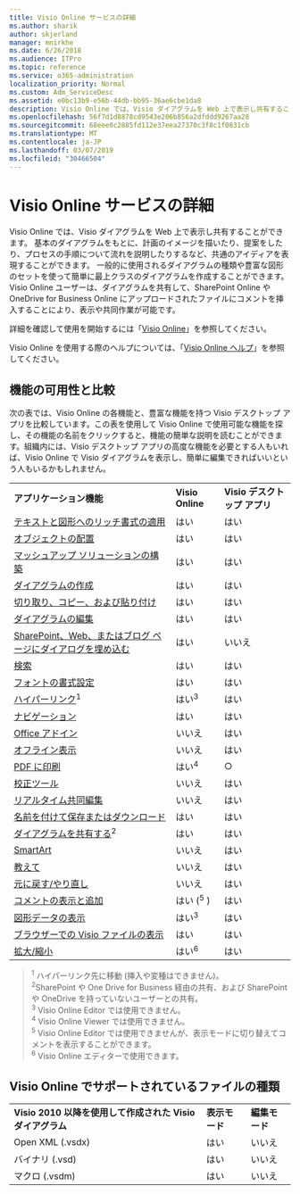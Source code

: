```yaml
---
title: Visio Online サービスの詳細
ms.author: sharik
author: skjerland
manager: mnirkhe
ms.date: 6/26/2018
ms.audience: ITPro
ms.topic: reference
ms.service: o365-administration
localization_priority: Normal
ms.custom: Adm_ServiceDesc
ms.assetid: e0bc13b9-e56b-44db-bb95-36ae6cbe1da8
description: Visio Online では、Visio ダイアグラムを Web 上で表示し共有することができます。 基本のダイアグラムをもとに、計画のイメージを描いたり、提案をしたり、プロセスの手順について流れを説明したりするなど、共通のアイディアを表現することができます。 一般的に使用されるダイアグラムの種類や豊富な図形のセットを使って簡単に最上クラスのダイアグラムを作成することができます。 Visio Online ユーザーは、ダイアグラムを共有して、SharePoint Online や OneDrive for Business Online にアップロードされたファイルにコメントを挿入することにより、表示や共同作業が可能です。
ms.openlocfilehash: 56f7d1d8878cd9543e206b856a2dfddd9267aa28
ms.sourcegitcommit: 68eee0c2885fd112e37eea27370c3f8c1f0831cb
ms.translationtype: MT
ms.contentlocale: ja-JP
ms.lasthandoff: 03/07/2019
ms.locfileid: "30466504"
---
```

# <a name="visio-online-service-description"></a>Visio Online サービスの詳細

Visio Online では、Visio ダイアグラムを Web 上で表示し共有することができます。 基本のダイアグラムをもとに、計画のイメージを描いたり、提案をしたり、プロセスの手順について流れを説明したりするなど、共通のアイディアを表現することができます。 一般的に使用されるダイアグラムの種類や豊富な図形のセットを使って簡単に最上クラスのダイアグラムを作成することができます。 Visio Online ユーザーは、ダイアグラムを共有して、SharePoint Online や OneDrive for Business Online にアップロードされたファイルにコメントを挿入することにより、表示や共同作業が可能です。
  
詳細を確認して使用を開始するには「[Visio Online](https://products.office.com/en-US/visio/visio-online)」を参照してください。
  
Visio Online を使用する際のヘルプについては、「[Visio Online ヘルプ](https://go.microsoft.com/fwlink/?linkid=855982)」を参照してください。
  
## <a name="feature-availability-and-comparison"></a>機能の可用性と比較

次の表では、Visio Online の各機能と、豊富な機能を持つ Visio デスクトップ アプリを比較しています。この表を使用して Visio Online で使用可能な機能を探し、その機能の名前をクリックすると、機能の簡単な説明を読むことができます。組織内には、Visio デスクトップ アプリの高度な機能を必要とする人もいれば、Visio Online で Visio ダイアグラムを表示し、簡単に編集できればいいという人もいるかもしれません。 
  
||||
|:-----|:-----|:-----|
|**アプリケーション機能** <br/> |**Visio Online** <br/> |**Visio デスクトップ アプリ** <br/> |
|[テキストと図形へのリッチ書式の適用](visio-online.md#BM_1) <br/> |はい  <br/> |はい  <br/> |
|[オブジェクトの配置](visio-online.md#BM_2) <br/> |はい  <br/> |はい  <br/> |
|[マッシュアップ ソリューションの構築](visio-online.md#BM_3) <br/> |はい  <br/> |はい  <br/> |
|[ダイアグラムの作成](visio-online.md#BM_4) <br/> |はい  <br/> |はい  <br/> |
|[切り取り、コピー、および貼り付け](visio-online.md#BM_5) <br/> |はい  <br/> |はい  <br/> |
|[ダイアグラムの編集](visio-online.md#BM_6) <br/> |はい  <br/> |はい  <br/> |
|[SharePoint、Web、またはブログ ページにダイアログを埋め込む](visio-online.md#BM_7) <br/> |はい  <br/> |いいえ  <br/> |
|[検索](visio-online.md#BM_8) <br/> |はい  <br/> |はい  <br/> |
|[フォントの書式設定](visio-online.md#BM_9) <br/> |はい  <br/> |はい  <br/> |
|[ハイパーリンク](visio-online.md#BM_10)<sup>1</sup> <br/> |はい<sup>3</sup> <br/> |はい  <br/> |
|[ナビゲーション](visio-online.md#BM_11) <br/> |はい  <br/> |はい  <br/> |
|[Office アドイン](visio-online.md#BM_12) <br/> |いいえ  <br/> |はい  <br/> |
|[オフライン表示](visio-online.md#BM_13) <br/> |いいえ  <br/> |はい  <br/> |
|[PDF に印刷](visio-online.md#BM_14) <br/> |はい<sup>4</sup> <br/> |○  <br/> |
|[校正ツール](visio-online.md#BM_15) <br/> |いいえ  <br/> |はい  <br/> |
|[リアルタイム共同編集](visio-online.md#BM_16) <br/> |いいえ  <br/> |はい  <br/> |
|[名前を付けて保存またはダウンロード](visio-online.md#BM_17) <br/> |はい  <br/> |はい  <br/> |
|[ダイアグラムを共有する](visio-online.md#BM_18)<sup>2</sup> <br/> |はい  <br/> |はい  <br/> |
|[SmartArt](visio-online.md#BM_19) <br/> |いいえ  <br/> |はい  <br/> |
|[教えて](visio-online.md#BM_20) <br/> |いいえ  <br/> |はい  <br/> |
|[元に戻す/やり直し](visio-online.md#BM_21) <br/> |いいえ  <br/> |はい  <br/> |
|[コメントの表示と追加](visio-online.md#BM_22) <br/> |はい (<sup>5</sup> ) <br/> |はい  <br/> |
|[図形データの表示](visio-online.md#BM_23) <br/> |はい<sup>3</sup> <br/> |はい  <br/> |
|[ブラウザーでの Visio ファイルの表示](visio-online.md#BM_24) <br/> |はい  <br/> |はい  <br/> |
|[拡大/縮小](visio-online.md#BM_25) <br/> |はい<sup>6</sup> <br/> |はい  <br/> |
   
> <sup>1</sup> ハイパーリンク先に移動 (挿入や変種はできません)。 
<br/><sup>2</sup>SharePoint や One Drive for Business 経由の共有、および SharePoint や OneDrive を持っていないユーザーとの共有。 
<br/> <sup>3</sup> Visio Online Editor では使用できません。
<br/><sup>4</sup> Visio Online Viewer では使用できません。 
<br/><sup>5</sup> Visio Online Editor では使用できませんが、表示モードに切り替えてコメントを表示することができます。 
<br/><sup>6</sup> Visio Online エディターで使用できます。 
  
## <a name="supported-file-types-in-visio-online"></a>Visio Online でサポートされているファイルの種類

||||
|:-----|:-----|:-----|
|**Visio 2010 以降を使用して作成された Visio ダイアグラム** <br/> |**表示モード** <br/> |**編集モード** <br/> |
|Open XML (.vsdx)  <br/> |はい  <br/> |いいえ  <br/> |
|バイナリ (.vsd)  <br/> |はい  <br/> |いいえ  <br/> |
|マクロ (.vsdm)  <br/> |はい  <br/> |いいえ  <br/> |
   

